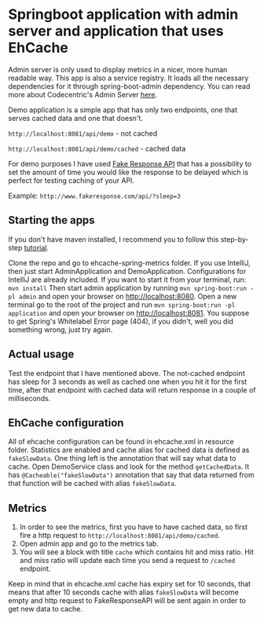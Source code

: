 # Springboot application with admin server and application that uses EhCache
Admin server is only used to display metrics in a nicer, more human readable way. This app is also a service registry. 
It loads all the necessary dependencies for it through spring-boot-admin dependency. You can read more about Codecentric's Admin Server [here](https://github.com/codecentric/spring-boot-admin).

Demo application is a simple app that has only two endpoints, one that serves cached data and one that doesn't.

```http://localhost:8081/api/demo``` - not cached

```http://localhost:8081/api/demo/cached``` - cached data

For demo purposes I have used [Fake Response API](http://www.fakeresponse.com/) that has a possibility to set the amount of time you would like the response to be delayed which is perfect for testing caching of your API.

Example: ```http://www.fakeresponse.com/api/?sleep=3```

## Starting the apps
If you don't have maven installed, I recommend you to follow this step-by-step [tutorial](https://www.mkyong.com/maven/how-to-install-maven-in-windows/).

Clone the repo and go to ehcache-spring-metrics folder.
If you use IntelliJ, then just start AdminApplication and DemoApplication. Configurations for IntelliJ are already included.
If you want to start it from your terminal, run:
```mvn install```
Then start admin application by running ```mvn spring-boot:run -pl admin``` and open your browser on [http://localhost:8080](http://localhost:8080).
Open a new terminal go to the root of the project and run ```mvn spring-boot:run -pl application```  and open your browser on [http://localhost:8081](http://localhost:8081). You suppose to get Spring's Whitelabel Error page (404), if you didn't, well you did something wrong, just try again.

## Actual usage
Test the endpoint that I have mentioned above. The not-cached endpoint has sleep for 3 seconds as well as cached one when you hit it for the first time, after that endpoint with cached data will return response in a couple of milliseconds.

## EhCache configuration
All of ehcache configuration can be found in ehcache.xml in resource folder.
Statistics are enabled and cache alias for cached data is defined as ``fakeSlowData``. 
One thing left is the annotation that will say what data to cache. Open DemoService class and look for the method ``getCachedData``. It has ``@Cacheable("fakeSlowData")`` annotation that say that data returned from that function will be cached with alias ``fakeSlowData``.

## Metrics
1. In order to see the metrics, first you have to have cached data, so first fire a http request to ``http://localhost:8081/api/demo/cached``.
2. Open admin app and go to the metrics tab.
3. You will see a block with title ``cache`` which contains hit and miss ratio. Hit and miss ratio will update each time you send a request to ``/cached`` endpoint.

Keep in mind that in ehcache.xml cache has expiry set for 10 seconds, that means that after 10 seconds cache with alias ``fakeSlowData`` will become empty and http request to FakeResponseAPI will be sent again in order to get new data to cache.
